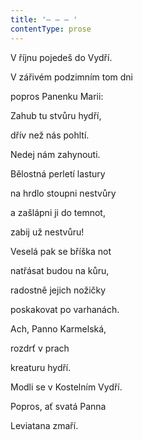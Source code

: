 ```yaml
---
title: '– – – '
contentType: prose
---
```


V říjnu pojedeš do Vydří.

V zářivém podzimním tom dni

popros Panenku Marii:

Zahub tu stvůru hydří,

dřív než nás pohltí.

Nedej nám zahynouti.

Bělostná perletí lastury

na hrdlo stoupni nestvůry

a zašlápni ji do temnot,

zabij už nestvůru!

Veselá pak se bříška not

natřásat budou na kůru,

radostně jejich nožičky

poskakovat po varhanách.

Ach, Panno Karmelská,

rozdrť v prach

kreaturu hydří.

Modli se v Kostelním Vydří.

Popros, ať svatá Panna

Leviatana zmaří.
